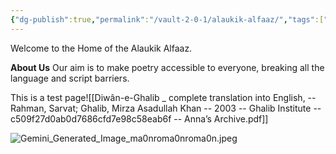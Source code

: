 ```yaml
---
{"dg-publish":true,"permalink":"/vault-2-0-1/alaukik-alfaaz/","tags":["gardenEntry"]}
---
```


Welcome to the Home of the Alaukik Alfaaz.

**About Us**
Our aim is to make poetry accessible to everyone, breaking all the language and script barriers. 

This is a test page![[Diwân-e-Ghalib _ complete translation into English, -- Rahman, Sarvat; Ghalib, Mirza Asadullah Khan -- 2003 -- Ghalib Institute -- c509f27d0ab0d7686cfd7e98c58eab6f -- Anna’s Archive.pdf]]

![Gemini_Generated_Image_ma0nroma0nroma0n.jpeg](/img/user/Gemini_Generated_Image_ma0nroma0nroma0n.jpeg)